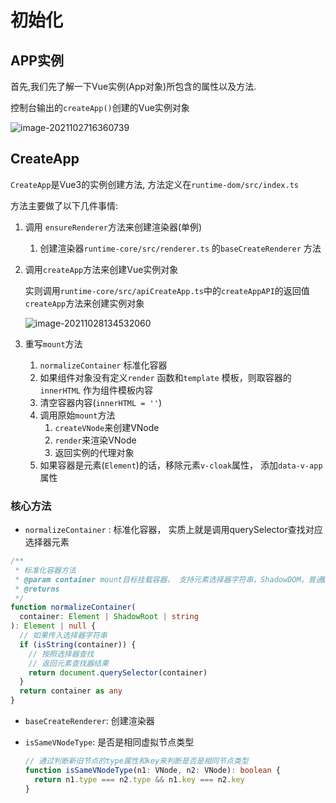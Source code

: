 # 初始化

## APP实例

首先,我们先了解一下Vue实例(App对象)所包含的属性以及方法.

控制台输出的`createApp()`创建的Vue实例对象

![image-2021102716360739](https://i.loli.net/2021/10/27/ULFWPGyrvEYpnd4.png)

## CreateApp

`CreateApp`是Vue3的实例创建方法, 方法定义在`runtime-dom/src/index.ts`

方法主要做了以下几件事情:

1. 调用 `ensureRenderer`方法来创建渲染器(单例)

   1. 创建渲染器`runtime-core/src/renderer.ts` 的`baseCreateRenderer` 方法

2. 调用`createApp`方法来创建Vue实例对象

   实则调用`runtime-core/src/apiCreateApp.ts`中的`createAppAPI`的返回值`createApp`方法来创建实例对象

   ![image-20211028134532060](https://i.loli.net/2021/10/28/5kteP24puZmzH9Q.png)

3. 重写`mount`方法

   1. `normalizeContainer` 标准化容器
   2. 如果组件对象没有定义`render` 函数和`template` 模板，则取容器的`innerHTML` 作为组件模板内容
   3. 清空容器内容(`innerHTML = ''`)
   4. 调用原始`mount`方法
      1. `createVNode`来创建VNode
      2. `render`来渲染VNode
      3. 返回实例的代理对象
   5. 如果容器是元素(`Element`)的话，移除元素`v-cloak`属性， 添加`data-v-app`属性
   
   

### 核心方法

* `normalizeContainer` : 标准化容器， 实质上就是调用querySelector查找对应选择器元素

```typescript
/**
 * 标准化容器方法
 * @param container mount目标挂载容器， 支持元素选择器字符串，ShadowDOM，普通DOM元素
 * @returns 
 */
function normalizeContainer(
  container: Element | ShadowRoot | string
): Element | null {
  // 如果传入选择器字符串
  if (isString(container)) {
    // 按照选择器查找
    // 返回元素查找器结果
    return document.querySelector(container)
  }
  return container as any
}
```



+ `baseCreateRenderer`: 创建渲染器



+ `isSameVNodeType`: 是否是相同虚拟节点类型

  ```typescript
  // 通过判断新旧节点的type属性和key来判断是否是相同节点类型
  function isSameVNodeType(n1: VNode, n2: VNode): boolean {
    return n1.type === n2.type && n1.key === n2.key
  }
  ```


